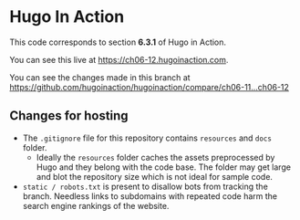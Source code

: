 Hugo In Action
===============

This code corresponds to section **6.3.1** of Hugo in Action.

You can see this live at https://ch06-12.hugoinaction.com.

You can see the changes made in this branch at https://github.com/hugoinaction/hugoinaction/compare/ch06-11...ch06-12

Changes for hosting
--------------------

* The `.gitignore` file for this repository contains `resources` and `docs` folder.
  * Ideally the `resources` folder caches the assets preprocessed by Hugo and they belong with the code base. The folder may get large and blot the repository size which is not ideal for sample code.
* `static / robots.txt` is present to disallow bots from tracking the branch. Needless links to subdomains with repeated code harm the search engine rankings of the website.

